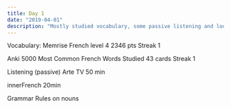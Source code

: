 ```yaml
---
title: Day 1
date: "2019-04-01"
description: "Mostly studied vocabulary, some passive listening and looking for resources."
---
```


Vocabulary:
Memrise French level 4
2346 pts
Streak 1

Anki 5000 Most Common French Words
Studied 43 cards
Streak 1

Listening (passive)
Arte TV
50 min

innerFrench
20min

Grammar
Rules on nouns
